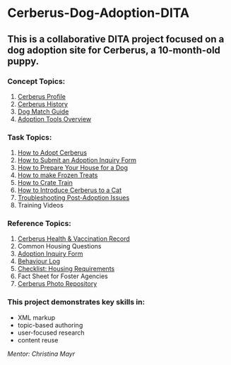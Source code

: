 # Cerberus-Dog-Adoption-DITA

## This is a collaborative DITA project focused on a dog adoption site for Cerberus, a 10-month-old puppy.

### Concept Topics:
1. [Cerberus Profile](https://github.com/MariaBHaque/Cerberus-Dog-Adoption-DITA/blob/36ef22e8354db746a754ceca20b69bae4a06d57d/Concept-Cerberus-Profile) 
2. [Cerberus History](https://github.com/MariaBHaque/Cerberus-Dog-Adoption-DITA/blob/ff88380c2226d9816b20d2f5f039dfa5474e552a/Concept-Cerberus-History)  
3. [Dog Match Guide](https://github.com/MariaBHaque/Cerberus-Dog-Adoption-DITA/blob/36ef22e8354db746a754ceca20b69bae4a06d57d/Concept-Cerberus-Match-Guide)
5. [Adoption Tools Overview](https://github.com/MariaBHaque/Cerberus-Dog-Adoption-DITA/blob/36ef22e8354db746a754ceca20b69bae4a06d57d/Concept-Adoption-Tools-Overview)

### Task Topics:
1. [How to Adopt Cerberus](https://github.com/MariaBHaque/Cerberus-Dog-Adoption-DITA/blob/36ef22e8354db746a754ceca20b69bae4a06d57d/Task-How-to-Adopt-Cerberus) 
2. [How to Submit an Adoption Inquiry Form](https://github.com/MariaBHaque/Cerberus-Dog-Adoption-DITA/blob/36ef22e8354db746a754ceca20b69bae4a06d57d/Task-How-to-Submit-an-Adoption-Inquiry-Form)
3. [How to Prepare Your House for a Dog](https://github.com/MariaBHaque/Cerberus-Dog-Adoption-DITA/blob/6627ffa585da0dc9cdf7f13458ad6f03e47fe9f2/Task-How-to-Prepare-Your-House-for-a-Dog)
4. [How to make Frozen Treats](https://github.com/MariaBHaque/Cerberus-Dog-Adoption-DITA/blob/e170c2bc2b71c2a54f1ed6f3f6940b8797b92741/Task-How-to%20Make-Frozen-Treats)
5. [How to Crate Train](https://github.com/MariaBHaque/Cerberus-Dog-Adoption-DITA/blob/dd8a6b8d551c8731c710420e9a55e28b9b137d89/Task-How-to-Crate-Train)
6. [How to Introduce Cerberus to a Cat](https://github.com/MariaBHaque/Cerberus-Dog-Adoption-DITA/blob/e8b3490f00f16ddb2b1485a353006ce23e6c9779/Task-How-to-Introduce-Cerberus-to-a-Cat)
7. [Troubleshooting Post-Adoption Issues](https://github.com/MariaBHaque/Cerberus-Dog-Adoption-DITA/blob/36ef22e8354db746a754ceca20b69bae4a06d57d/Task-How-to-Troubleshoot-Post-Adoption-Issues)
8. Training Videos

### Reference Topics:
1. [Cerberus Health & Vaccination Record](https://github.com/MariaBHaque/Cerberus-Dog-Adoption-DITA/blob/36ef22e8354db746a754ceca20b69bae4a06d57d/Reference-Cerberus-Health-and-Vaccination-Record)
2. Common Housing Questions
3. [Adoption Inquiry Form](https://github.com/MariaBHaque/Cerberus-Dog-Adoption-DITA/blob/36ef22e8354db746a754ceca20b69bae4a06d57d/Reference-Adoption-Inquiry-Form)
4. [Behaviour Log](https://github.com/MariaBHaque/Cerberus-Dog-Adoption-DITA/blob/36ef22e8354db746a754ceca20b69bae4a06d57d/Reference-Behaviour-Log)
5. [Checklist: Housing Requirements](https://github.com/MariaBHaque/Cerberus-Dog-Adoption-DITA/blob/03c98ab36529cb77f8a509ce5ade60a290e7eaf3/Reference-Housing-Checklist)
6. Fact Sheet for Foster Agencies
7. [Cerberus Photo Repository](https://github.com/MariaBHaque/Cerberus-Dog-Adoption-DITA/tree/36ef22e8354db746a754ceca20b69bae4a06d57d/Images) 

### This project demonstrates key skills in: 
- XML markup
- topic-based authoring
- user-focused research
- content reuse

_Mentor: Christina Mayr_
